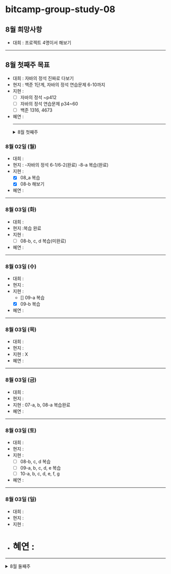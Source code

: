 # bitcamp-group-study-08

## 8월 희망사항

- 대희 : 프로젝트 4명이서 해보기

---

## 8월 첫째주 목표

- 대희 : 자바의 정석 진짜로 다보기
- 현지 : 백준 1단계, 자바의 정석 연습문제 6-10까지
- 지현 :
  - [ ] 자바의 정석 ~p412
  - [ ] 자바의 정석 연습문제 p34~60
  - [ ] 백준 1316, 4673
- 혜연 :
  ***
  <details>
  <summary>8월 첫째주</summary>
  <div markdown="1">

### 8월 02일 (월)

- 대희 :
- 현지 : -자바의 정석 6-1/6-2(완료)
  -8-a 복습(완료)
- 지현 :
  - [x] 08_a 복습
  - [x] 08-b 해보기
- 혜연 :

---

### 8월 03일 (화)

- 대희 :
- 현지 :복습 완료
- 지현 :
  - [ ] 08-b, c, d 복습(미완료)
- 혜연 :

---

### 8월 03일 (수)

- 대희 :
- 현지 :
- 지현 :
  - [] 09-a 복습
  - [x] 09-b 복습
- 혜연 :

---

### 8월 03일 (목)

- 대희 :
- 현지 :
- 지현 : X
- 혜연 :

---

### 8월 03일 (금)

- 대희 :
- 현지 :
- 지현 : 07-a, b, 08-a 복습완료
- 혜연 :

---

### 8월 03일 (토)

- 대희 :
- 현지 :
- 지현 :
  - [ ] 08-b, c, d 복습
  - [ ] 09-a, b, c, d, e 복습
  - [ ] 10-a, b, c, d, e, f, g
- 혜연 :

---

### 8월 03일 (일)

- 대희 :
- 현지 :
- 지현 :
- # 혜연 :

---

<details>
<summary>8월 둘째주</summary>
<div markdown="1">

### 8월 02일 (월)

- 대희 :
- 현지 :
- 지현 :
- 혜연 :

---

### 8월 03일 (화)

- 대희 :
- 현지 :
- 지현 :
- 혜연 :

=======

<details>
<summary>8월 셋째주</summary>
<div markdown="1">

### 8월 02일 (월)

- 대희 :
- 현지 :
- 지현 :
- 혜연 :

---

### 8월 03일 (화)

- 대희 :
- 현지 :
- 지현 :
- 혜연 :

=======

<details>
<summary>8월 넷째주</summary>
<div markdown="1">

### 8월 02일 (월)

- 대희 :
- 현지 :
- 지현 :
- 혜연 :

---

### 8월 03일 (화)

- 대희 :
- 현지 :
- 지현 :
- 혜연 :

</div>
</details>

